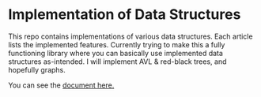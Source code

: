 # Implementation of Data Structures

This repo contains implementations of various data structures. Each article lists the implemented features. Currently trying to make this a fully functioning library where you can basically use implemented data structures as-intended. I will implement AVL & red-black trees, and hopefully graphs.

You can see the [document here.](https://999-juicewrld.github.io/data_structures/data_structures.html)

